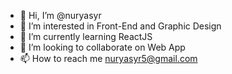 - 👋 Hi, I’m @nuryasyr
- 👀 I’m interested in Front-End and Graphic Design
- 🌱 I’m currently learning ReactJS
- 💞️ I’m looking to collaborate on Web App
- 📫 How to reach me nuryasyr5@gmail.com

<!---
nuryasyr/nuryasyr is a ✨ special ✨ repository because its `README.md` (this file) appears on your GitHub profile.
You can click the Preview link to take a look at your changes.
--->
